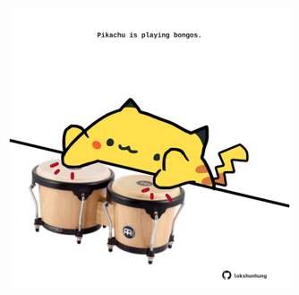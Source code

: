 <!-- built at 24/09/2022, 12:00:54 UTC -->
<p align="center">
  <img width="500" height="500" src="./ReadmeImage.svg">
</p>
